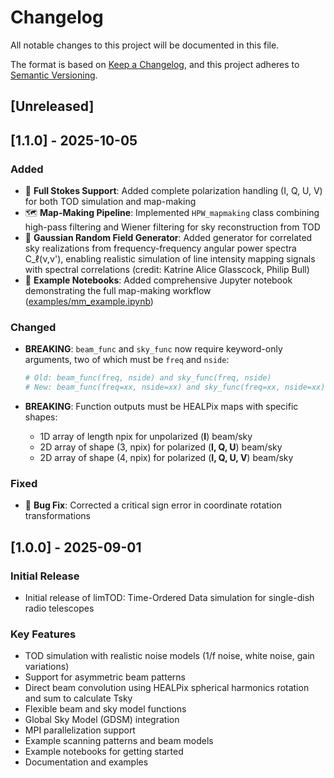 # Changelog

All notable changes to this project will be documented in this file.

The format is based on [Keep a Changelog](https://keepachangelog.com/en/1.0.0/),
and this project adheres to [Semantic Versioning](https://semver.org/spec/v2.0.0.html).

## [Unreleased]

## [1.1.0] - 2025-10-05

### Added

- 🎯 **Full Stokes Support**: Added complete polarization handling (I, Q, U, V) for both TOD simulation and map-making
- 🗺️ **Map-Making Pipeline**: Implemented `HPW_mapmaking` class combining high-pass filtering and Wiener filtering for sky reconstruction from TOD
- 🎲 **Gaussian Random Field Generator**: Added generator for correlated sky realizations from frequency-frequency angular power spectra C_ℓ(ν,ν'), enabling realistic simulation of line intensity mapping signals with spectral correlations (credit: Katrine Alice Glasscock, Philip Bull)
- 📓 **Example Notebooks**: Added comprehensive Jupyter notebook demonstrating the full map-making workflow ([examples/mm_example.ipynb](examples/mm_example.ipynb))

### Changed

- **BREAKING**: `beam_func` and `sky_func` now require keyword-only arguments, two of which must be `freq` and `nside`:

  ```python
  # Old: beam_func(freq, nside) and sky_func(freq, nside)
  # New: beam_func(freq=xx, nside=xx) and sky_func(freq=xx, nside=xx)
  ```

- **BREAKING**: Function outputs must be HEALPix maps with specific shapes:
  - 1D array of length npix for unpolarized (**I**) beam/sky
  - 2D array of shape (3, npix) for polarized (**I, Q, U**) beam/sky
  - 2D array of shape (4, npix) for polarized (**I, Q, U, V**) beam/sky

### Fixed

- 🐛 **Bug Fix**: Corrected a critical sign error in coordinate rotation transformations

## [1.0.0] - 2025-09-01

### Initial Release

- Initial release of limTOD: Time-Ordered Data simulation for single-dish radio telescopes

### Key Features

- TOD simulation with realistic noise models (1/f noise, white noise, gain variations)
- Support for asymmetric beam patterns
- Direct beam convolution using HEALPix spherical harmonics rotation and sum to calculate Tsky
- Flexible beam and sky model functions
- Global Sky Model (GDSM) integration
- MPI parallelization support
- Example scanning patterns and beam models
- Example notebooks for getting started
- Documentation and examples
